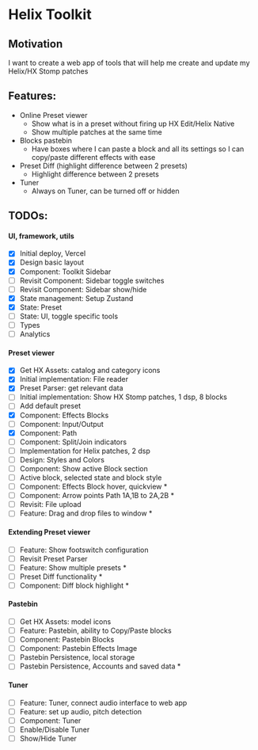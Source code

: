 # Helix Toolkit

## Motivation

I want to create a web app of tools that will help me create and update my Helix/HX Stomp patches

## Features:

- Online Preset viewer
  - Show what is in a preset without firing up HX Edit/Helix Native
  - Show multiple patches at the same time
- Blocks pastebin
  - Have boxes where I can paste a block and all its settings so I can copy/paste different effects with ease
- Preset Diff (highlight difference between 2 presets)
  - Highlight difference between 2 presets
- Tuner
  - Always on Tuner, can be turned off or hidden

## TODOs:

#### UI, framework, utils

- [x] Initial deploy, Vercel
- [x] Design basic layout
- [x] Component: Toolkit Sidebar
- [ ] Revisit Component: Sidebar toggle switches
- [ ] Revisit Component: Sidebar show/hide
- [x] State management: Setup Zustand
- [x] State: Preset
- [ ] State: UI, toggle specific tools
- [ ] Types
- [ ] Analytics

#### Preset viewer

- [x] Get HX Assets: catalog and category icons
- [x] Initial implementation: File reader
- [x] Preset Parser: get relevant data
- [ ] Initial implementation: Show HX Stomp patches, 1 dsp, 8 blocks
- [ ] Add default preset
- [x] Component: Effects Blocks
- [ ] Component: Input/Output
- [x] Component: Path
- [ ] Component: Split/Join indicators
- [ ] Implementation for Helix patches, 2 dsp
- [ ] Design: Styles and Colors
- [ ] Component: Show active Block section
- [ ] Active block, selected state and block style
- [ ] Component: Effects Block hover, quickview \*
- [ ] Component: Arrow points Path 1A,1B to 2A,2B \*
- [ ] Revisit: File upload
- [ ] Feature: Drag and drop files to window \*

#### Extending Preset viewer

- [ ] Feature: Show footswitch configuration
- [ ] Revisit Preset Parser
- [ ] Feature: Show multiple presets \*
- [ ] Preset Diff functionality \*
- [ ] Component: Diff block highlight \*

#### Pastebin

- [ ] Get HX Assets: model icons
- [ ] Feature: Pastebin, ability to Copy/Paste blocks
- [ ] Component: Pastebin Blocks
- [ ] Component: Pastebin Effects Image
- [ ] Pastebin Persistence, local storage
- [ ] Pastebin Persistence, Accounts and saved data \*

#### Tuner

- [ ] Feature: Tuner, connect audio interface to web app
- [ ] Feature: set up audio, pitch detection
- [ ] Component: Tuner
- [ ] Enable/Disable Tuner
- [ ] Show/Hide Tuner
